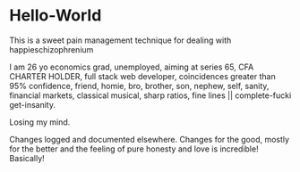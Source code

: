 # Hello-World
This is a sweet pain management technique for dealing with happieschizophrenium

I am 26 yo economics grad, unemployed, aiming at series 65, CFA CHARTER HOLDER, full stack web developer, coincidences greater than 95% confidence, friend, homie, bro, brother, son, nephew, self, sanity, financial markets, classical musical, sharp ratios, fine lines || complete-fucki get-insanity.

Losing my mind. 

Changes logged and documented elsewhere. Changes for the good, mostly for the better and the feeling of pure honesty and love is incredible! Basically!
